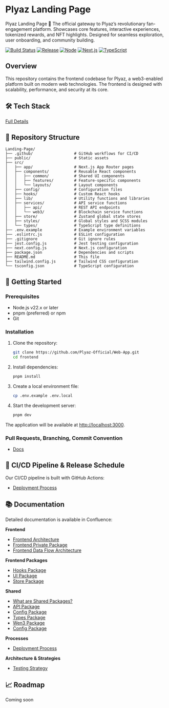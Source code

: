 # Plyaz Landing Page 
Plyaz Landing Page 🚀 The official gateway to Plyaz’s revolutionary fan-engagement platform. Showcases core features, interactive experiences, tokenized rewards, and NFT highlights. Designed for seamless exploration, user onboarding, and community building.

[![Build Status](https://img.shields.io/badge/build-passing-brightgreen)]()
[![Release](https://img.shields.io/badge/release-v0.1.0-blue)]()
[![Node](https://img.shields.io/badge/node-v22.x-green)]()
[![Next.js](https://img.shields.io/badge/next.js-v15.x-black)]()
[![TypeScript](https://img.shields.io/badge/typescript-v5.x-blue)]()

## Overview

This repository contains the frontend codebase for Plyaz, a web3-enabled platform built on modern web technologies. The frontend is designed with scalability, performance, and security at its core.

## 🛠️ Tech Stack

[Full Details](https://plyaz.atlassian.net/wiki/spaces/SD/pages/655410/Plyaz+Tech+Stack)

## 📂 Repository Structure

```
Landing-Page/
├── .github/                  # GitHub workflows for CI/CD
├── public/                   # Static assets
├── src/
│   ├── app/                  # Next.js App Router pages
│   ├── components/           # Reusable React components
│   │   ├── common/           # Shared UI components
│   │   ├── features/         # Feature-specific components
│   │   └── layouts/          # Layout components
│   ├── config/               # Configuration files
│   ├── hooks/                # Custom React hooks
│   ├── lib/                  # Utility functions and libraries
│   ├── services/             # API service functions
│   │   ├── api/              # REST API endpoints
│   │   └── web3/             # Blockchain service functions
│   ├── store/                # Zustand global state stores
│   ├── styles/               # Global styles and SCSS modules
│   └── types/                # TypeScript type definitions
├── .env.example              # Example environment variables
├── .eslintrc.js              # ESLint configuration
├── .gitignore                # Git ignore rules
├── jest.config.js            # Jest testing configuration
├── next.config.js            # Next.js configuration
├── package.json              # Dependencies and scripts
├── README.md                 # This file
├── tailwind.config.js        # Tailwind CSS configuration
└── tsconfig.json             # TypeScript configuration
```

## 🚀 Getting Started

### Prerequisites

- Node.js v22.x or later
- pnpm (preferred) or npm
- Git

### Installation

1. Clone the repository:
   ```bash
   git clone https://github.com/Plyaz-Official/Web-App.git
   cd frontend
   ```

2. Install dependencies:
   ```bash
   pnpm install
   ```

3. Create a local environment file:
   ```bash
   cp .env.example .env.local
   ```

4. Start the development server:
   ```bash
   pnpm dev
   ```

The application will be available at [http://localhost:3000](http://localhost:3000).

### Pull Requests, Branching, Commit Convention

- [Docs](https://plyaz.atlassian.net/wiki/spaces/SD/pages/1146927/Pull+Request+Branching+Commit+Requirements)

## 🔄 CI/CD Pipeline & Release Schedule

Our CI/CD pipeline is built with GitHub Actions:

- [Deployment Process](https://plyaz.atlassian.net/wiki/spaces/SD/pages/1212418/Deployment)

## 📚 Documentation

Detailed documentation is available in Confluence:

**Frontend**
- [Frontend Architecture](https://plyaz.atlassian.net/wiki/spaces/SD/pages/950287/Frontend+Architecture)
- [Frontend Private Package](https://plyaz.atlassian.net/wiki/spaces/SD/pages/753800/Frontend+Private+Package+Dependencies?atlOrigin=eyJpIjoiZWQ0ODM5OGZjMDYzNGU2YTk3NDgyNWVkYzBkY2Q1MjAiLCJwIjoiYyJ9)
- [Frontend Data Flow Architecture](https://plyaz.atlassian.net/wiki/spaces/SD/pages/753750/Frontend+Data+Flow+Architecture?atlOrigin=eyJpIjoiMGVjOWRhOGYxNTc1NGFlNWEyOWIwNGZiODA5ZTYzYWIiLCJwIjoiYyJ9)

**Frontend Packages**
- [Hooks Package](https://plyaz.atlassian.net/wiki/spaces/SD/pages/655510/Hooks+Package?atlOrigin=eyJpIjoiNTU5ZDMyYmY5YmY1NDlkNWFiMDAzY2FmZDM1M2JhY2QiLCJwIjoiYyJ9)
- [UI Package](https://plyaz.atlassian.net/wiki/spaces/SD/pages/655450/UI+Package?atlOrigin=eyJpIjoiZTk0Nzk0NDM3NmRmNGYyM2IyYjIyMGMxN2E4Njk2ODUiLCJwIjoiYyJ9)
- [Store Package](https://plyaz.atlassian.net/wiki/spaces/SD/pages/786490/Store+Package?atlOrigin=eyJpIjoiMTQwZWRmN2I1MWYxNDAwNmIyNzQwNTcyMGEwMzI4NzkiLCJwIjoiYyJ9)

**Shared**
- [What are Shared Packages?](https://plyaz.atlassian.net/wiki/spaces/SD/pages/950482/What+are+Shared+Packages?atlOrigin=eyJpIjoiYjYyZDlmNDQ1NmRjNDdjZDg0MjU5ZTMwYjg0NTkxZGEiLCJwIjoiYyJ9)
- [API Package](https://plyaz.atlassian.net/wiki/spaces/SD/pages/950316/API+Package?atlOrigin=eyJpIjoiMTBjNTNhMjVkMDRlNDE1NzkwNTQxNzM1NTA0ZGI2NzYiLCJwIjoiYyJ9)
- [Config Package](https://plyaz.atlassian.net/wiki/spaces/SD/pages/950387/Config+Package?atlOrigin=eyJpIjoiZjM3NWZlMTBhZjMxNDk1NGFhZjkxYjEwZmM2NGJkZWMiLCJwIjoiYyJ9)
- [Types Package](https://plyaz.atlassian.net/wiki/spaces/SD/pages/950359/Types+Package?atlOrigin=eyJpIjoiNjgyMTZiMzIxYTE1NDMwN2JlYmZkYjBiMjY3ODI1YWQiLCJwIjoiYyJ9)
- [Wen3 Package](https://plyaz.atlassian.net/wiki/spaces/SD/pages/950332/Web3+Package?atlOrigin=eyJpIjoiOWQzZTBhNjM1NDA2NGQwOWI1NjY1ZGE0YjFmZTRmYTUiLCJwIjoiYyJ9)
- [Config Package](https://plyaz.atlassian.net/wiki/spaces/SD/pages/950387/Config+Package?atlOrigin=eyJpIjoiZjM3NWZlMTBhZjMxNDk1NGFhZjkxYjEwZmM2NGJkZWMiLCJwIjoiYyJ9)

**Processes**
- [Deployment Process](https://plyaz.atlassian.net/wiki/spaces/SD/pages/1212418/Deployment)

**Architecture & Strategies**
- [Testing Strategy](https://plyaz.atlassian.net/wiki/spaces/SD/pages/1310734/Testing+Strategy)

## 📈 Roadmap

Coming soon

